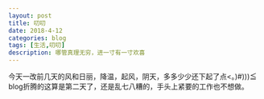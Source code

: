 ```yaml
---
layout: post
title: 叨叨
date: 2018-4-12
categories: blog
tags: [生活,叨叨]
description: 哪管真理无穷，进一寸有一寸欢喜
---
```

今天一改前几天的风和日丽，降温，起风，阴天，多多少少还下起了点<。)#)))≦
blog折腾的这算是第二天了，还是乱七八糟的，手头上紧要的工作也不想做。













